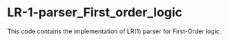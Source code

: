 # LR-1-parser_First_order_logic

This code contains the implementation of LR(1) parser for First-Order logic.

